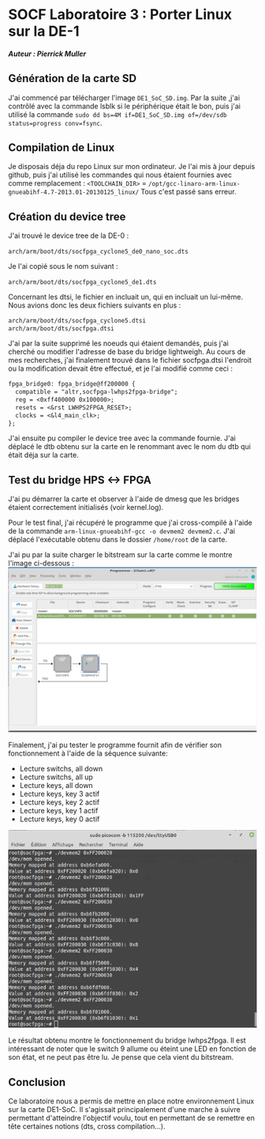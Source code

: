 # SOCF Laboratoire 3 : Porter Linux sur la DE-1
##### Auteur : Pierrick Muller

## Génération de la carte SD
J'ai commencé par télécharger l'image `DE1_SoC_SD.img`.
Par la suite ,j'ai contrôlé avec la commande lsblk si le périphérique était le bon, puis j'ai utilisé la commande `sudo dd bs=4M if=DE1_SoC_SD.img of=/dev/sdb status=progress conv=fsync`.

## Compilation de Linux
Je disposais déja du repo Linux sur mon ordinateur. Je l'ai mis à jour depuis github, puis j'ai utilisé les commandes qui nous étaient fournies avec comme remplacement :
`<TOOLCHAIN_DIR>` = `/opt/gcc-linaro-arm-linux-gnueabihf-4.7-2013.01-20130125_linux/`
Tous c'est passé sans erreur.

## Création du device tree
J'ai trouvé le device tree de la DE-0 :

`arch/arm/boot/dts/socfpga_cyclone5_de0_nano_soc.dts`

Je l'ai copié sous le nom suivant :

`arch/arm/boot/dts/socfpga_cyclone5_de1.dts`

Concernant les dtsi, le fichier en incluait un, qui en incluait un lui-même. Nous avions donc les deux fichiers suivants en plus :

```
arch/arm/boot/dts/socfpga_cyclone5.dtsi
arch/arm/boot/dts/socfpga.dtsi
```

J'ai par la suite supprimé les noeuds qui étaient demandés, puis j'ai cherché ou modifier l'adresse de base du bridge lightweigh.
Au cours de mes recherches, j'ai finalement trouvé dans le fichier socfpga.dtsi l'endroit ou la modification devait être effectué, et je l'ai modifié comme ceci :
```
fpga_bridge0: fpga_bridge@ff200000 {
  compatible = "altr,socfpga-lwhps2fpga-bridge";
  reg = <0xff400000 0x100000>;
  resets = <&rst LWHPS2FPGA_RESET>;
  clocks = <&l4_main_clk>;
};
```
J'ai ensuite pu compiler le device tree avec la commande fournie. J'ai déplacé le dtb obtenu sur la carte en le renommant avec le nom du dtb qui était déja sur la carte.
## Test du bridge HPS <-> FPGA
J'ai pu démarrer la carte et observer à l'aide de dmesg que les bridges étaient correctement initialisés (voir kernel.log).

Pour le test final, j'ai récupéré le programme que j'ai cross-compilé à l'aide de la commande `arm-linux-gnueabihf-gcc -o devmem2 devmem2.c`. J'ai déplacé l'exécutable obtenu dans le dossier `/home/root` de la carte.

J'ai pu par la suite charger le bitstream sur la carte comme le montre l'image ci-dessous :
![](./img/programmer.png)

Finalement, j'ai pu tester le programme fournit afin de vérifier son fonctionnement à l'aide de la séquence suivante:
- Lecture switchs, all down
- Lecture switchs, all up
- Lecture keys, all down
- Lecture keys, key 3 actif
- Lecture keys, key 2 actif
- Lecture keys, key 1 actif
- Lecture keys, key 0 actif


![](./img/tests.png)

Le résultat obtenu montre le fonctionnement du bridge lwhps2fpga. Il est intéressant de noter que le switch 9 allume ou éteint une LED en fonction de son état, et ne peut pas être lu. Je pense que cela vient du bitstream.

## Conclusion
Ce laboratoire nous a permis de mettre en place notre environnement Linux sur la carte DE1-SoC. Il s'agissait principalement d'une marche à suivre permettant d'atteindre l'objectif voulu, tout en permettant de se remettre en tête certaines notions (dts, cross compilation...). 
